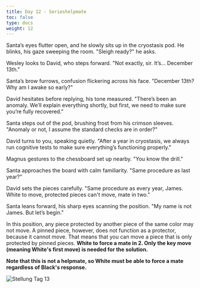 ```yaml
---
title: Day 12 - Serieshelpmate
toc: false
type: docs
weight: 12
---
```

Santa’s eyes flutter open, and he slowly sits up in the cryostasis pod. He blinks, his gaze sweeping the room. "Sleigh ready?" he asks.

Wesley looks to David, who steps forward. "Not exactly, sir. It’s... December 13th."

Santa’s brow furrows, confusion flickering across his face. "December 13th? Why am I awake so early?"

David hesitates before replying, his tone measured. "There’s been an anomaly. We’ll explain everything shortly, but first, we need to make sure you’re fully recovered."

Santa steps out of the pod, brushing frost from his crimson sleeves. "Anomaly or not, I assume the standard checks are in order?"

David turns to you, speaking quietly. "After a year in cryostasis, we always run cognitive tests to make sure everything’s functioning properly."

Magnus gestures to the chessboard set up nearby. "You know the drill."

Santa approaches the board with calm familiarity. "Same procedure as last year?"

David sets the pieces carefully. "Same procedure as every year, James. White to move, protected pieces can't move, mate in two."

Santa leans forward, his sharp eyes scanning the position. "My name is not James. But let’s begin."

In this position, any piece protected by another piece of the same color may not move. A pinned piece, however, does not function as a protector, because it cannot move. That means that you can move a piece that is only protected by pinned pieces. **White to force a mate in 2. Only the key move (meaning White's first move) is needed for the solution.**

**Note that this is not a helpmate, so White must be able to force a mate regardless of Black's response.**


![Stellung Tag 13](/day13.jpg "kB6/P7/P7/3N4/1P1rp3/1B1pP3/1K1P4/8 w - - 0 1")

